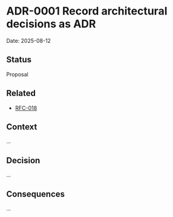 # ADR-0001 Record architectural decisions as ADR

Date: 2025-08-12

## Status

Proposal

## Related

- [RFC-018](https://www.notion.so/dasch-swiss/draft-RFC-018-PoC-for-a-FE-friendly-v3-route-get-project-information-2408946b7d40800b9e30dbee39202627)

## Context

...

## Decision

...

## Consequences

...

